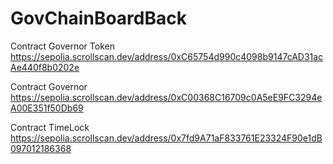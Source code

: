# GovChainBoardBack

Contract Governor Token
https://sepolia.scrollscan.dev/address/0xC65754d990c4098b9147cAD31acAe440f8b0202e

Contract Governor
https://sepolia.scrollscan.dev/address/0xC00368C16709c0A5eE9FC3294eA00E351f50Db69

Contract TimeLock
https://sepolia.scrollscan.dev/address/0x7fd9A71aF833761E23324F90e1dB097012186368
